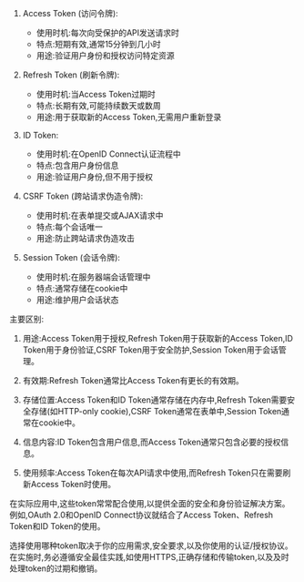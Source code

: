 1. Access Token (访问令牌):
    
    - 使用时机:每次向受保护的API发送请求时
    - 特点:短期有效,通常15分钟到几小时
    - 用途:验证用户身份和授权访问特定资源
2. Refresh Token (刷新令牌):
    
    - 使用时机:当Access Token过期时
    - 特点:长期有效,可能持续数天或数周
    - 用途:用于获取新的Access Token,无需用户重新登录
3. ID Token:
    
    - 使用时机:在OpenID Connect认证流程中
    - 特点:包含用户身份信息
    - 用途:验证用户身份,但不用于授权
4. CSRF Token (跨站请求伪造令牌):
    
    - 使用时机:在表单提交或AJAX请求中
    - 特点:每个会话唯一
    - 用途:防止跨站请求伪造攻击
5. Session Token (会话令牌):
    
    - 使用时机:在服务器端会话管理中
    - 特点:通常存储在cookie中
    - 用途:维护用户会话状态

主要区别:

1. 用途:Access Token用于授权,Refresh Token用于获取新的Access Token,ID Token用于身份验证,CSRF Token用于安全防护,Session Token用于会话管理。
    
2. 有效期:Refresh Token通常比Access Token有更长的有效期。
    
3. 存储位置:Access Token和ID Token通常存储在内存中,Refresh Token需要安全存储(如HTTP-only cookie),CSRF Token通常在表单中,Session Token通常在cookie中。
    
4. 信息内容:ID Token包含用户信息,而Access Token通常只包含必要的授权信息。
    
5. 使用频率:Access Token在每次API请求中使用,而Refresh Token只在需要刷新Access Token时使用。

在实际应用中,这些token常常配合使用,以提供全面的安全和身份验证解决方案。例如,OAuth 2.0和OpenID Connect协议就结合了Access Token、Refresh Token和ID Token的使用。

选择使用哪种token取决于你的应用需求,安全要求,以及你使用的认证/授权协议。在实施时,务必遵循安全最佳实践,如使用HTTPS,正确存储和传输token,以及及时处理token的过期和撤销。